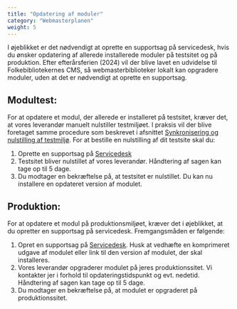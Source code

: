 ```yaml
---
title: "Opdatering af moduler"
category: "Webmasterplanen"
weight: 5
---
```


I øjeblikket er det nødvendigt at oprette en supportsag på servicedesk, hvis du ønsker
opdatering af allerede installerede moduler på testsitet og på produktion. Efter efterårsferien
(2024) vil der blive lavet en udvidelse til Folkebibliotekernes CMS, så webmasterbiblioteker
lokalt kan opgradere moduler, uden at det er nødvendigt at oprette en supportsag.

## Modultest:
For at opdatere et modul, der allerede er installeret på testsitet, kræver det, at vores
leverandør manuelt nulstiller testmiljøet. I praksis vil der blive foretaget samme procedure
som beskrevet i afsnittet [Synkronisering og nulstilling af testmiljø](https://www.folkebibliotekernescms.dk/main/webmasterplanen/produktions-og-testmiljoe/#synkronisering-og-nulstilling-af-testmilj%C3%B8). For at bestille en nulstilling af dit testsite skal du:

1. Oprette en supportsag på [Servicedesk](https://detdigitalefolkebibliotek.atlassian.net/servicedesk/customer/portals)
2. Testsitet bliver nulstillet af vores leverandør. Håndtering af sagen kan tage op til 5 dage.
3. Du modtager en bekræftelse på, at testsitet er nulstillet. Du kan nu installere en
opdateret version af modulet.

## Produktion:
For at opdatere et modul på produktionsmiljøet, kræver det i øjeblikket, at du opretter en
supportsag på servicedesk. Fremgangsmåden er følgende:

1. Opret en supportsag på [Servicedesk](https://detdigitalefolkebibliotek.atlassian.net/servicedesk/customer/portals). Husk at
vedhæfte en komprimeret udgave af modulet eller link til den version af modulet, der skal
installeres.
2. Vores leverandør opgraderer modulet på jeres produktionssitet. Vi kontakter jer i forhold
til opdateringstidspunkt og evt. nedetid. Håndtering af sagen kan tage op til 5 dage.
3. Du modtager en bekræftelse på, at modulet er opgraderet på produktionssitet.
